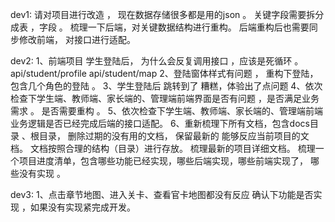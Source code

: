 dev1:
请对项目进行改造 ， 现在数据存储很多都是用的json 。 关键字段需要拆分成表 ，字段 。 梳理一下后端，对关键数据结构进行重构。 后端重构后也需要同步修改前端， 对接口进行适配。 


dev2:
1、前端项目 学生登陆后， 为什么会反复调用接口 ，应该是死循环 。 
api/student/profile
api/student/map
2、登陆窗体样式有问题 ， 重构下登陆，包含几个角色的登陆 。 
3、学生登陆后 跳转到了  糟糕，体验出了点问题 
4、依次检查下学生端、教师端、家长端的、管理端前端界面是否有问题 ，是否满足业务需求 。 是否需要重构 。
5、依次检查下学生端、教师端、家长端的、管理端前端业务逻辑是否已经完成后端的接口适配。 
6、重新梳理下所有文档，包含docs目录 、根目录， 删除过期的没有用的文档， 保留最新的 能够反应当前项目的文档。 文档按照合理的结构（目录）进行存放。 梳理最新的项目详细文档。 梳理一个项目进度清单，包含哪些功能已经实现，哪些后端实现，哪些前端实现了， 哪些没有实现 。 



dev3:
1、点击章节地图、进入关卡、查看官卡地图都没有反应  确认下功能是否实现 ，如果没有实现紧完成开发。 